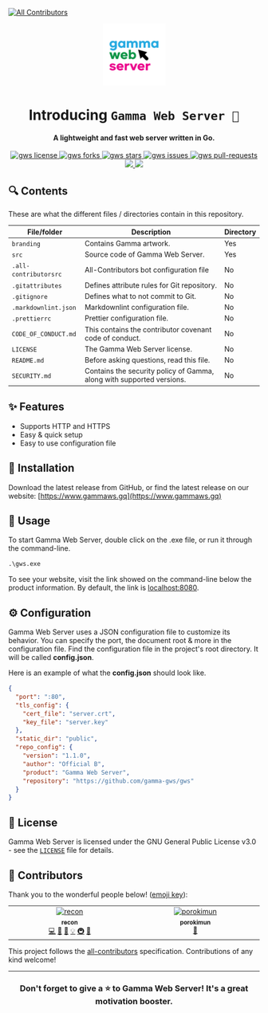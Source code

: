 <!-- ALL-CONTRIBUTORS-BADGE:START - Do not remove or modify this section -->

[![All Contributors](https://img.shields.io/github/all-contributors/r1c0n/gws?color=ee8449&style=flat-square)](#contributors)

<!-- ALL-CONTRIBUTORS-BADGE:END -->

<p align="center">
    <a href="https://www.gammaws.gq" target="_blank">
        <img src="./branding/gws-wordmark-01.png" alt="logo" width="125"/>
    </a>
</p>

<h1 align="center">Introducing <code>Gamma Web Server 🚀</code></h1>
<h4 align="center">A lightweight and fast web server written in Go.</h4>

<p align="center">

<a href="https://github.com/r1c0n/gws/blob/main/LICENSE" target="blank">
<img src="https://img.shields.io/github/license/r1c0n/gws?style=flat-square" alt="gws license" />
</a>
<a href="https://github.com/r1c0n/gws/fork" target="blank">
<img src="https://img.shields.io/github/forks/r1c0n/gws?style=flat-square" alt="gws forks"/>
</a>
<a href="https://github.com/r1c0n/gws/stargazers" target="blank">
<img src="https://img.shields.io/github/stars/r1c0n/gws?style=flat-square" alt="gws stars"/>
</a>
<a href="https://github.com/r1c0n/gws/issues" target="blank">
<img src="https://img.shields.io/github/issues/r1c0n/gws?style=flat-square" alt="gws issues"/>
</a>
<a href="https://github.com/r1c0n/gws/pulls" target="blank">
<img src="https://img.shields.io/github/issues-pr/r1c0n/gws?style=flat-square" alt="gws pull-requests"/>
</a>
<a href="https://app.codacy.com/gh/r1c0n/gws/dashboard?utm_source=gh&utm_medium=referral&utm_content=&utm_campaign=Badge_grade">
    <img src="https://app.codacy.com/project/badge/Grade/b4242484e7b840e6b1f5dd877723a8df"/>
</a>
<a href="https://twitter.com/intent/tweet?text=👋%20Check%20out%20this%20amazing%20webserver!%20https://github.com/r1c0n/gws"><img src="https://img.shields.io/twitter/url?label=Share%20on%20Twitter&style=social&url=https%3A%2F%2Fgithub.com%2Fr1c0n%2Fgws"></a>
</p>

## 🔍 Contents

These are what the different files / directories contain in this repository.

| File/folder           | Description                                                           | Directory |
| --------------------- | --------------------------------------------------------------------- | --------- |
| `branding`            | Contains Gamma artwork.                                               | Yes       |
| `src`                 | Source code of Gamma Web Server.                                      | Yes       |
| `.all-contributorsrc` | All-Contributors bot configuration file                               | No        |
| `.gitattributes`      | Defines attribute rules for Git repository.                           | No        |
| `.gitignore`          | Defines what to not commit to Git.                                    | No        |
| `.markdownlint.json`  | Markdownlint configuration file.                                      | No        |
| `.prettierrc`         | Prettier configuration file.                                          | No        |
| `CODE_OF_CONDUCT.md`  | This contains the contributor covenant code of conduct.               | No        |
| `LICENSE`             | The Gamma Web Server license.                                         | No        |
| `README.md`           | Before asking questions, read this file.                              | No        |
| `SECURITY.md`         | Contains the security policy of Gamma, along with supported versions. | No        |

## ✨ Features

- Supports HTTP and HTTPS
- Easy & quick setup
- Easy to use configuration file

## 🚀 Installation

Download the latest release from GitHub, or find the latest release on our website: [https://www.gammaws.gq](https://www.gammaws.gq)

## 📖 Usage

To start Gamma Web Server, double click on the .exe file, or run it through the command-line.

```cmd
.\gws.exe
```

To see your website, visit the link showed on the command-line below the product information. By default, the link is [localhost:8080](localhost:8080).

## ⚙️ Configuration

Gamma Web Server uses a JSON configuration file to customize its behavior. You can specify the port, the document root & more in the configuration file. Find the configuration file in the project's root directory. It will be called **config.json**.

Here is an example of what the **config.json** should look like.

```json
{
  "port": ":80",
  "tls_config": {
    "cert_file": "server.crt",
    "key_file": "server.key"
  },
  "static_dir": "public",
  "repo_config": {
    "version": "1.1.0",
    "author": "Official B",
    "product": "Gamma Web Server",
    "repository": "https://github.com/gamma-gws/gws"
  }
}
```

## 📄 License

Gamma Web Server is licensed under the GNU General Public License v3.0 - see the [`LICENSE`](LICENSE) file for details.

## 💪 Contributors

Thank you to the wonderful people below! ([emoji key](https://allcontributors.org/docs/en/emoji-key)):

<!-- ALL-CONTRIBUTORS-LIST:START - Do not remove or modify this section -->
<!-- prettier-ignore-start -->
<!-- markdownlint-disable -->
<table>
  <tbody>
    <tr>
      <td align="center" valign="top" width="14.28%"><a href="https://www.recon.best"><img src="https://avatars.githubusercontent.com/u/86677439?v=4?s=100" width="100px;" alt="recon"/><br /><sub><b>recon</b></sub></a><br /><a href="https://github.com/r1c0n/gws/commits?author=r1c0n" title="Code">💻</a> <a href="https://github.com/r1c0n/gws/commits?author=r1c0n" title="Documentation">📖</a> <a href="#design-r1c0n" title="Design">🎨</a> <a href="#example-r1c0n" title="Examples">💡</a> <a href="#infra-r1c0n" title="Infrastructure (Hosting, Build-Tools, etc)">🚇</a> <a href="https://github.com/r1c0n/gws/pulls?q=is%3Apr+reviewed-by%3Ar1c0n" title="Reviewed Pull Requests">👀</a></td>
      <td align="center" valign="top" width="14.28%"><a href="https://github.com/porokimun"><img src="https://avatars.githubusercontent.com/u/80103152?v=4?s=100" width="100px;" alt="porokimun"/><br /><sub><b>porokimun</b></sub></a><br /><a href="#design-porokimun" title="Design">🎨</a></td>
    </tr>
  </tbody>
</table>

<!-- markdownlint-restore -->
<!-- prettier-ignore-end -->

<!-- ALL-CONTRIBUTORS-LIST:END -->

This project follows the [all-contributors](https://github.com/all-contributors/all-contributors) specification. Contributions of any kind welcome!

---

<h3 align="center">
Don't forget to give a ⭐️ to <b>Gamma Web Server</b>! It's a great motivation booster.
</h3>
